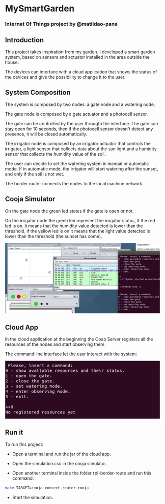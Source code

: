 # MySmartGarden

### Internet Of Things project by @matildao-pane

## Introduction
This project takes inspiration from my garden. I developed a smart garden system, based on sensors and actuator installed in the area outside the house.

The devices can interface with a cloud application that shows the status of the devices and give the possibility to change it to the user.

## System Composition

The system is composed by two nodes:
a gate node and a watering node.

The gate node is composed by a gate actuator and a photocell sensor.

The gate can be controlled by the user througth the interface. The gate can stay open for 10 seconds, then if the photocell sensor doesn't detect any presence, it will be closed automatically.

The irrigator node is composed by an irrigator actuator that controls the irrigator, a light sensor that collects data about the sun light and a humidity sensor that collects the humidity value of the soil.

The user can decide to set the watering system in manual or automatic mode.
If in automatic mode, the irrigator will start watering after the sunset, and only if the soil is not wet. 

The border router connects the nodes to the local machine network.

## Cooja Simulator
On the gate node the green led states if the gate is open or not.

On the irrigator node the green led represent the irrigator status, if the red led is on, it means that the humidity value detected is lower than the threshold, if the yellow led is on it means that the light value detected is lower than the threshold (the sunset has come). 

![cooja](/doc/2.png)

## Cloud App
In the cloud application at the beginning the Coap Server registers all the resources of the nodes and start observing them.

The command line interface let the user interact with the system:

![cli](/doc/1.png)


## Run it
To run this project:

- Open a terminal and run the jar of the cloud app.

- Open the simulation.csc in the cooja simulator.

- Open another terminal inside the folder rpl-border-route and run this command:

```sh
make TARGET=cooja connect-router-cooja
```
- Start the simulation.

